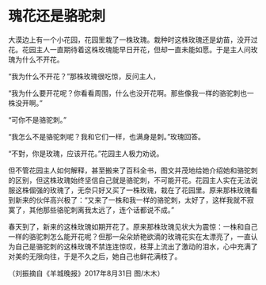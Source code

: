 # 瑰花还是骆驼刺

大漠边上有一个小花园，花园里栽了一株玫瑰。栽种时这株玫瑰还是幼苗，没开过花。花园主人一直期待着这株玫瑰能早日开花，但却一直未能如愿。于是主人问玫瑰为什么不开花。 

“我为什么不开花？”那株玫瑰很吃惊，反问主人， 

“我为什么要开花呢？你看看周围，什么也没开花啊。那些像我一样的骆驼刺也一株没开啊。” 

“可你不是骆驼刺。” 

“我怎么不是骆驼刺呢？我和它们一样，也满身是刺。”玫瑰回答。 

“不對，你是玫瑰，应该开花。”花园主人极力劝说。 

但不管花园主人如何解释，甚至搬来了百科全书，图文并茂地给她介绍她和骆驼刺的区别，但这株玫瑰始终坚信自己就是骆驼刺，不可能开花。花园主人实在无法说服这株倔强的玫瑰了，无奈只好又买了一株玫瑰，栽在了花园里。原来那株玫瑰看到新来的伙伴高兴极了：“又来了一株和我一样的骆驼刺，太好了，这样我就不寂寞了，其他那些骆驼刺离我太远了，连个话都说不成。” 

春天到了，新来的这株玫瑰如期开花了。原来那株玫瑰见状大为震惊：一株和自己一样的骆驼刺怎么能开花呢？但那一朵朵娇艳欲滴的玫瑰花实在太漂亮了，一直认为自己是骆驼刺的这株玫瑰不禁连连惊叹，枝芽上流出了激动的泪水，心中充满了对美的无限向往，于是不久之后，她自己也鲜花满枝了。 

（刘振摘自《羊城晚报》2017年8月31日 图/木木）